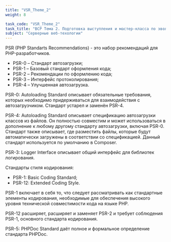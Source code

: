 ```yaml
---
title: "VSR_Theme_2"
weight: 8

task_code: "VSR_Theme_2"
task_title: "ВСР Тема 2. Подготовка выступления и мастер-класса по эволюции стандартов PSR"
subject: "Серверные веб-техологии"
---
```


PSR (PHP Standarts Recommendations) - это набор рекомендаций для PHP-разработчиков.

* PSR-0 – Стандарт автозагрузки;
* PSR-1 – Базовый стандарт оформления кода;
* PSR-2 – Рекомендации по оформлению кода;
* PSR-3 – Интерфейс протоколирования;
* PSR-4 – Улучшенная автозагрузка.

PSR-0: Autoloading Standard описывает обязательные требования, которых необходимо придерживаться для взаимодействия с автозагрузчиком. Стандарт устарел и заменён PSR-4.

PSR-4: Autoloading Standard описывает спецификацию автозагрузки классов из файлов. Он полностью совместим и может использоваться в дополнение к любому другому стандарту автозагрузки, включая PSR-0. Стандарт также описывает, где разместить файлы, которые будут автоматически загружены в соответствии со спецификацией. Данный стандарт используется по умолчанию в Composer.

PSR-3: Logger Interface описывает общий интерфейс для библиотек логирования.

Стандарты стиля кодирования:

* PSR-1: Basic Coding Standard;
* PSR-12: Extended Coding Style.

PSR-1 включает в себя то, что следует рассматривать как стандартные элементы кодирования, необходимые для обеспечения высокого уровня технической совместимости кода на языке PHP.

PSR-12 расширяет, расширяет и заменяет PSR-2 и требует соблюдения PSR-1, основного стандарта кодирования.

PSR-5: PHPDoc Standard даёт полное и формальное определение стандарта PHPDoc.
